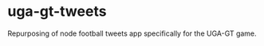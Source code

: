 uga-gt-tweets
=============

Repurposing of node football tweets app specifically for the UGA-GT game.
